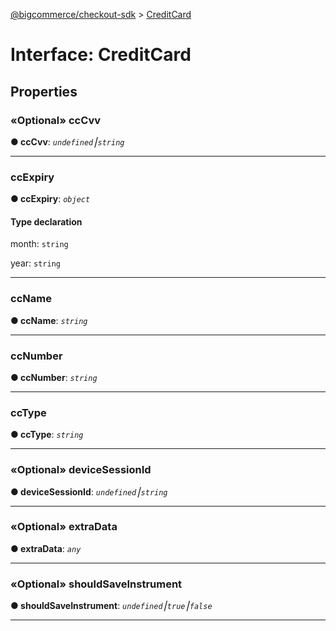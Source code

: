[@bigcommerce/checkout-sdk](../README.md) > [CreditCard](../interfaces/creditcard.md)



# Interface: CreditCard


## Properties
<a id="cccvv"></a>

### «Optional» ccCvv

**●  ccCvv**:  *`undefined`⎮`string`* 






___

<a id="ccexpiry"></a>

###  ccExpiry

**●  ccExpiry**:  *`object`* 



#### Type declaration




 month: `string`






 year: `string`







___

<a id="ccname"></a>

###  ccName

**●  ccName**:  *`string`* 






___

<a id="ccnumber"></a>

###  ccNumber

**●  ccNumber**:  *`string`* 






___

<a id="cctype"></a>

###  ccType

**●  ccType**:  *`string`* 






___

<a id="devicesessionid"></a>

### «Optional» deviceSessionId

**●  deviceSessionId**:  *`undefined`⎮`string`* 






___

<a id="extradata"></a>

### «Optional» extraData

**●  extraData**:  *`any`* 






___

<a id="shouldsaveinstrument"></a>

### «Optional» shouldSaveInstrument

**●  shouldSaveInstrument**:  *`undefined`⎮`true`⎮`false`* 






___


